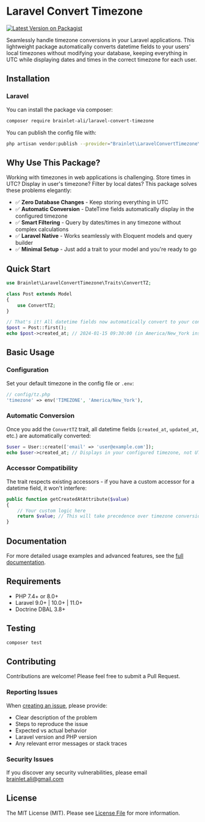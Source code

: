 # Laravel Convert Timezone

[![Latest Version on Packagist](https://img.shields.io/packagist/v/brainlet-ali/laravel-convert-timezone.svg?style=flat-square)](https://packagist.org/packages/brainlet-ali/laravel-convert-timezone)

Seamlessly handle timezone conversions in your Laravel applications. This lightweight package automatically converts datetime fields to your users' local timezones without modifying your database, keeping everything in UTC while displaying dates and times in the correct timezone for each user.

## Installation

### Laravel
You can install the package via composer:
```bash
composer require brainlet-ali/laravel-convert-timezone
```
You can publish the config file with:
```bash
php artisan vendor:publish --provider="Brainlet\LaravelConvertTimezone\TzServiceProvider" --tag="tz-config"
```

## Why Use This Package?

Working with timezones in web applications is challenging. Store times in UTC? Display in user's timezone? Filter by local dates? This package solves these problems elegantly:

- ✅ **Zero Database Changes** - Keep storing everything in UTC
- ✅ **Automatic Conversion** - DateTime fields automatically display in the configured timezone
- ✅ **Smart Filtering** - Query by dates/times in any timezone without complex calculations
- ✅ **Laravel Native** - Works seamlessly with Eloquent models and query builder
- ✅ **Minimal Setup** - Just add a trait to your model and you're ready to go

## Quick Start

```php
use Brainlet\LaravelConvertTimezone\Traits\ConvertTZ;

class Post extends Model
{
    use ConvertTZ;
}

// That's it! All datetime fields now automatically convert to your configured timezone
$post = Post::first();
echo $post->created_at; // 2024-01-15 09:30:00 (in America/New_York instead of UTC)
```

## Basic Usage

### Configuration

Set your default timezone in the config file or `.env`:

```php
// config/tz.php
'timezone' => env('TIMEZONE', 'America/New_York'),
```

### Automatic Conversion

Once you add the `ConvertTZ` trait, all datetime fields (`created_at`, `updated_at`, etc.) are automatically converted:

```php
$user = User::create(['email' => 'user@example.com']);
echo $user->created_at; // Displays in your configured timezone, not UTC
```

### Accessor Compatibility

The trait respects existing accessors - if you have a custom accessor for a datetime field, it won't interfere:

```php
public function getCreatedAtAttribute($value)
{
    // Your custom logic here
    return $value; // This will take precedence over timezone conversion
}
```

## Documentation

For more detailed usage examples and advanced features, see the [full documentation](DOC.md).

## Requirements

- PHP 7.4+ or 8.0+
- Laravel 9.0+ | 10.0+ | 11.0+
- Doctrine DBAL 3.8+

## Testing

```bash
composer test
```

## Contributing

Contributions are welcome! Please feel free to submit a Pull Request.

### Reporting Issues

When [creating an issue](https://github.com/brainlet-ali/laravel-convert-timezone/issues/new), please provide:
- Clear description of the problem
- Steps to reproduce the issue
- Expected vs actual behavior
- Laravel version and PHP version
- Any relevant error messages or stack traces

### Security Issues

If you discover any security vulnerabilities, please email brainlet.ali@gmail.com

## License

The MIT License (MIT). Please see [License File](LICENSE.md) for more information.
